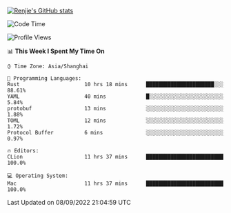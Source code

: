 [![Renjie's GitHub stats](https://github-readme-stats.vercel.app/api?username=liurenjie1024&show_icons=true&theme=chartreuse-dark)](https://github.com/anuraghazra/github-readme-stats)

<!--START_SECTION:waka-->
![Code Time](http://img.shields.io/badge/Code%20Time-148%20hrs%2012%20mins-blue)

![Profile Views](http://img.shields.io/badge/Profile%20Views-10-blue)

📊 **This Week I Spent My Time On** 

```text
⌚︎ Time Zone: Asia/Shanghai

💬 Programming Languages: 
Rust                     10 hrs 18 mins      ██████████████████████░░░   88.61% 
YAML                     40 mins             █░░░░░░░░░░░░░░░░░░░░░░░░   5.84% 
protobuf                 13 mins             ░░░░░░░░░░░░░░░░░░░░░░░░░   1.88% 
TOML                     12 mins             ░░░░░░░░░░░░░░░░░░░░░░░░░   1.72% 
Protocol Buffer          6 mins              ░░░░░░░░░░░░░░░░░░░░░░░░░   0.97%

🔥 Editors: 
CLion                    11 hrs 37 mins      █████████████████████████   100.0%

💻 Operating System: 
Mac                      11 hrs 37 mins      █████████████████████████   100.0%

```


 Last Updated on 08/09/2022 21:04:59 UTC
<!--END_SECTION:waka-->

